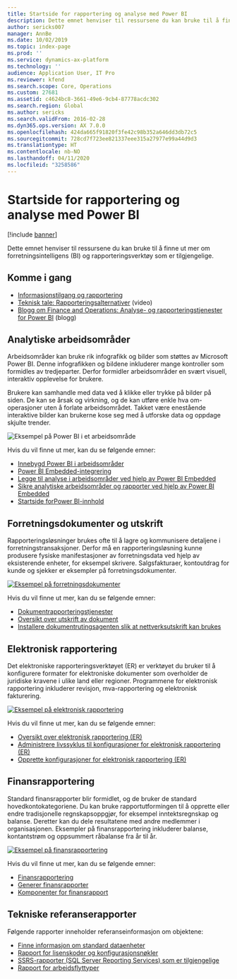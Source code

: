 ```yaml
---
title: Startside for rapportering og analyse med Power BI
description: Dette emnet henviser til ressursene du kan bruke til å finne ut mer om forretningsintelligens og rapporteringsverktøy som er tilgjengelige.
author: sericks007
manager: AnnBe
ms.date: 10/02/2019
ms.topic: index-page
ms.prod: ''
ms.service: dynamics-ax-platform
ms.technology: ''
audience: Application User, IT Pro
ms.reviewer: kfend
ms.search.scope: Core, Operations
ms.custom: 27681
ms.assetid: c4624bc8-3661-49e6-9cb4-87778acdc302
ms.search.region: Global
ms.author: sericks
ms.search.validFrom: 2016-02-28
ms.dyn365.ops.version: AX 7.0.0
ms.openlocfilehash: 424da665f91820f3fe42c98b352a646dd3db72c5
ms.sourcegitcommit: 728cd7f723ee821337eee315a27977e99a44d9d3
ms.translationtype: HT
ms.contentlocale: nb-NO
ms.lasthandoff: 04/11/2020
ms.locfileid: "3258586"
---
```

# <a name="reporting-and-analytics-with-power-bi-home-page"></a>Startside for rapportering og analyse med Power BI

[!include [banner](../includes/banner.md)]

Dette emnet henviser til ressursene du kan bruke til å finne ut mer om forretningsintelligens (BI) og rapporteringsverktøy som er tilgjengelige.

## <a name="get-started"></a>Komme i gang
- [Informasjonstilgang og rapportering](information-access-reporting.md)
- [Teknisk tale: Rapporteringsalternativer](https://www.youtube.com/watch?v=NzZONjKs5xA) (video)
- [Blogg om Finance and Operations: Analyse- og rapporteringstjenester for Power BI](https://community.dynamics.com/365/financeandoperations/b/powerbianalyticsandreporting) (blogg)

## <a name="analytical-workspaces"></a>Analytiske arbeidsområder
Arbeidsområder kan bruke rik infografikk og bilder som støttes av Microsoft Power BI. Denne infografikken og bildene inkluderer mange kontroller som formidles av tredjeparter. Derfor formidler arbeidsområder en svært visuell, interaktiv opplevelse for brukere.

Brukere kan samhandle med data ved å klikke eller trykke på bilder på siden. De kan se årsak og virkning, og de kan utføre enkle hva om-operasjoner uten å forlate arbeidsområdet. Takket være enestående interaktive bilder kan brukerne kose seg med å utforske data og oppdage skjulte trender.

![Eksempel på Power BI i et arbeidsområde](./media/Power-BI-in-D365-Workspace.png)

Hvis du vil finne ut mer, kan du se følgende emner:

- [Innebygd Power BI i arbeidsområder](embed-power-bi-workspaces.md)
- [Power BI Embedded-integrering](power-bi-embedded-integration.md)
- [Legge til analyse i arbeidsområder ved hjelp av Power BI Embedded](add-analytics-tab-workspaces.md)
- [Sikre analytiske arbeidsområder og rapporter ved hjelp av Power BI Embedded](secure-analytical-workspaces.md)
- [Startside forPower BI-innhold](power-bi-home-page.md)

## <a name="business-documents-and-printing"></a>Forretningsdokumenter og utskrift
Rapporteringsløsninger brukes ofte til å lagre og kommunisere detaljene i forretningstransaksjoner. Derfor må en rapporteringsløsning kunne produsere fysiske manifestasjoner av forretningsdata ved hjelp av eksisterende enheter, for eksempel skrivere. Salgsfakturaer, kontoutdrag for kunde og sjekker er eksempler på forretningsdokumenter.

[![Eksempel på forretningsdokumenter](./media/image-of-business-documents-1024x632.png)](./media/image-of-business-documents.png)

Hvis du vil finne ut mer, kan du se følgende emner:

- [Dokumentrapporteringstjenester](document-reporting-services.md)
- [Oversikt over utskrift av dokument](print-documents.md)
- [Installere dokumentrutingsagenten slik at nettverksutskrift kan brukes](install-document-routing-agent.md)

## <a name="electronic-reporting"></a>Elektronisk rapportering
Det elektroniske rapporteringsverktøyet (ER) er verktøyet du bruker til å konfigurere formater for elektroniske dokumenter som overholder de juridiske kravene i ulike land eller regioner. Programmene for elektronisk rapportering inkluderer revisjon, mva-rapportering og elektronisk fakturering.

[![Eksempel på elektronisk rapportering](./media/electronic-reporting-example.png)](./media/electronic-reporting-example.png)

Hvis du vil finne ut mer, kan du se følgende emner:

- [Oversikt over elektronisk rapportering (ER)](general-electronic-reporting.md)
- [Administrere livssyklus til konfigurasjoner for elektronisk rapportering (ER)](general-electronic-reporting-manage-configuration-lifecycle.md)
- [Opprette konfigurasjoner for elektronisk rapportering (ER)](electronic-reporting-configuration.md)

## <a name="financial-reporting"></a>Finansrapportering
Standard finansrapporter blir formidlet, og de bruker de standard hovedkontokategoriene. Du kan bruke rapportutformingen til å opprette eller endre tradisjonelle regnskapsoppgjør, for eksempel inntektsregnskap og balanse. Deretter kan du dele resultatene med andre medlemmer i organisasjonen. Eksempler på finansrapportering inkluderer balanse, kontantstrøm og oppsummert råbalanse fra år til år.

[![Eksempel på finansrapportering](./media/financial-reporting-example.png)](./media/financial-reporting-example.png)

Hvis du vil finne ut mer, kan du se følgende emner:

- [Finansrapportering](financial-reporting-intro.md)
- [Generer finansrapporter](generate-financial-report.md)
- [Komponenter for finansrapport](financial-report-components.md)

## <a name="technical-reference-reports"></a>Tekniske referanserapporter
Følgende rapporter inneholder referanseinformasjon om objektene:

- [Finne informasjon om standard dataenheter](../data-entities/data-entities-report.md)
- [Rapport for lisenskoder og konfigurasjonsnøkler](../sysadmin/license-codes-configuration-keys-report.md)
- [SSRS-rapporter (SQL Server Reporting Services) som er tilgjengelige](SSRS-report.md)
- [Rapport for arbeidsflyttyper](../../fin-ops/organization-administration/workflow-types-report.md)
